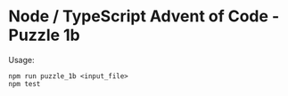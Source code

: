 # Node / TypeScript Advent of Code - Puzzle 1b

Usage:

```
npm run puzzle_1b <input_file>
npm test
```
